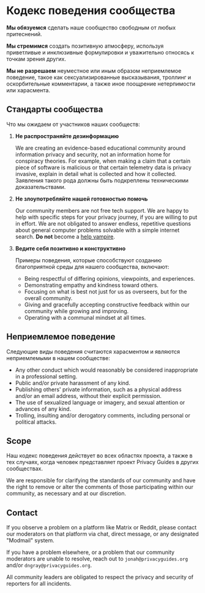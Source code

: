 # Кодекс поведения сообщества

**Мы обязуемся** сделать наше сообщество свободным от любых притеснений.

**Мы стремимся** создать позитивную атмосферу, используя приветливые и инклюзивные формулировки и уважительно относясь к точкам зрения других.

**Мы не разрешаем** неуместное или иным образом неприемлемое поведение, такое как сексуализированные высказывания, троллинг и оскорбительные комментарии, а также иное поощрение нетерпимости или харасмента.

## Стандарты сообщества

Что мы ожидаем от участников наших сообществ:

1. **Не распространяйте дезинформацию**

      We are creating an evidence-based educational community around information privacy and security, not an information home for conspiracy theories. For example, when making a claim that a certain piece of software is malicious or that certain telemetry data is privacy invasive, explain in detail what is collected and how it collected. Заявления такого рода должны быть подкреплены техническими доказательствами.

2. **Не злоупотребляйте нашей готовностью помочь**

      Our community members are not free tech support. We are happy to help with specific steps for your privacy journey, if you are willing to put in effort. We are not obligated to answer endless, repetitive questions about general computer problems solvable with a simple internet search. **Do not** become a [help vampire](https://slash7.com/2006/12/22/vampires).

3. **Ведите себя позитивно и конструктивно**

      Примеры поведения, которые способствуют созданию благоприятной среды для нашего сообщества, включают:

      - Being respectful of differing opinions, viewpoints, and experiences.
      - Demonstrating empathy and kindness toward others.
      - Focusing on what is best not just for us as overseers, but for the overall community.
      - Giving and gracefully accepting constructive feedback within our community while growing and improving.
      - Operating with a communal mindset at all times.

## Неприемлемое поведение

Следующие виды поведения считаются харасментом и являются неприемлемыми в нашем сообществе:

- Any other conduct which would reasonably be considered inappropriate in a professional setting.
- Public and/or private harassment of any kind.
- Publishing others' private information, such as a physical address and/or an email address, without their explicit permission.
- The use of sexualized language or imagery, and sexual attention or advances of any kind.
- Trolling, insulting and/or derogatory comments, including personal or political attacks.

## Scope

Наш кодекс поведения действует во всех областях проекта, а также в тех случаях, когда человек представляет проект Privacy Guides в других сообществах.

We are responsible for clarifying the standards of our community and have the right to remove or alter the comments of those participating within our community, as necessary and at our discretion.

## Contact

If you observe a problem on a platform like Matrix or Reddit, please contact our moderators on that platform via chat, direct message, or any designated "Modmail" system.

If you have a problem elsewhere, or a problem that our community moderators are unable to resolve, reach out to `jonah@privacyguides.org` and/or `dngray@privacyguides.org`.

All community leaders are obligated to respect the privacy and security of reporters for all incidents.
